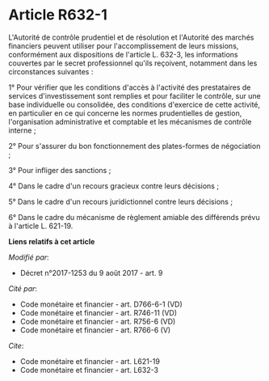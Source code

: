 # Article R632-1

L'Autorité de contrôle prudentiel et de résolution et l'Autorité des marchés financiers peuvent utiliser pour
l'accomplissement de leurs missions, conformément aux dispositions de l'article L. 632-3, les informations couvertes par le
secret professionnel qu'ils reçoivent, notamment dans les circonstances suivantes :

1° Pour vérifier que les conditions d'accès à l'activité des prestataires de services d'investissement sont remplies et pour
faciliter le contrôle, sur une base individuelle ou consolidée, des conditions d'exercice de cette activité, en particulier
en ce qui concerne les normes prudentielles de gestion, l'organisation administrative et comptable et les mécanismes de
contrôle interne ;

2° Pour s'assurer du bon fonctionnement des plates-formes de négociation ;

3° Pour infliger des sanctions ;

4° Dans le cadre d'un recours gracieux contre leurs décisions ;

5° Dans le cadre d'un recours juridictionnel contre leurs décisions ;

6° Dans le cadre du mécanisme de règlement amiable des différends prévu à l'article L. 621-19.

**Liens relatifs à cet article**

_Modifié par_:

  - Décret n°2017-1253 du 9 août 2017 - art. 9

_Cité par_:

  - Code monétaire et financier - art. D766-6-1 (VD)
  - Code monétaire et financier - art. R746-11 (VD)
  - Code monétaire et financier - art. R756-6 (VD)
  - Code monétaire et financier - art. R766-6 (V)

_Cite_:

  - Code monétaire et financier - art. L621-19
  - Code monétaire et financier - art. L632-3
